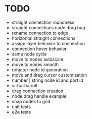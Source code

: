 # TODO

- straight connection roundness
- straight connections node drag bug
- rename connection to edge
- horizontal straight connections
- assign layer behavior to connection
- connection hover behavior
- same node cycle
- move to nodes autoscale
- move to nodes smooth
- refactor node id generation
- move and drag cursor customization
- number | string node id and port id
- virtual scroll
- drag connection creation
- node drag handle example
- snap nodes to grid
- unit tests
- e2e tests
